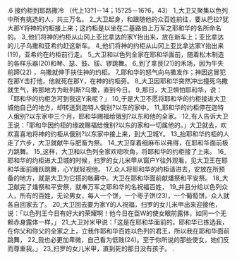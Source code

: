 .6 
接约柜到耶路撒冷 
（代上13?1－14；15?25－16?6，43） 
1_大卫又聚集以色列中所有挑选的人，共三万名。 2_大卫起身，和跟随他的众百姓前往，要从巴拉?犹大那Y将神的约柜接上来；这约柜是以坐在二基路伯上万军之耶和华的名所命名的。 3_他们将神的约柜从山冈上亚比拿达的家Y抬出来，放在新车上；亚比拿达的儿子乌撒和亚希约赶这新车。 4_他们将神的约柜从山冈上亚比拿达家Y抬出来(19)，亚希约在约柜前行走。 5_大卫和以色列全家在耶和华面前，随着松木制造的各样乐器(20)和琴、瑟、鼓、钹、锣跳舞。 
6_到了拿艮(21)的禾场，因为牛失前蹄(22) ，乌撒就伸手扶住神的约柜。 7_耶和华的怒气向乌撒发作；神因这冒犯在那Y击打他，他就死在那Y，在神的约柜旁。 8_大卫因耶和华突然冲出撞死乌撒就生气，称那地方为毗列斯?乌撒，直到今日。 
9_那日，大卫惧怕耶和华，说：「耶和华的约柜怎可到我这Y来呢？」 10_于是大卫不愿将耶和华的约柜接进大卫城他自己的地方，却转送到迦特人俄别?以东的家中。 11_耶和华的约柜停在迦特人俄别?以东家中三个月，耶和华赐福给俄别?以东和他的全家。 
12_有人告诉大卫王说：「耶和华因约柜的缘故赐福给俄别?以东的家和一切属他的。」大卫就去，欢欢喜喜地将神的约柜从俄别?以东家中接上来，到大卫城Y。 13_抬耶和华约柜的人走了六步，大卫就献牛与肥畜为祭。 14_大卫穿着细麻布以弗得，在耶和华面前极力跳舞。 15_这样，大卫和以色列全家欢唿吹角，将耶和华的约柜接了上来。 
16_耶和华的约柜进大卫城的时候，扫罗的女儿米甲从窗户Y往外观看，见大卫王在耶和华面前踊跃跳舞，心Y就轻视他。 17_众人将耶和华的约柜请进去，安放在所预备的地方，就是大卫为它搭的帐幕中。大卫在耶和华面前献燔祭和平安祭。 18_大卫献完了燔祭和平安祭，就奉万军之耶和华的名祝福百姓， 19_并且分给以色列众人，所有的百姓，无论男女，每人一个饼，一个枣子饼(23)，一个葡萄饼。众人就各自回家去了。 20_大卫回去要为家Y的人祝福，扫罗的女儿米甲出来迎接他，说：「以色列王今日有好大的荣耀啊！他今日在臣W的使女眼前露体，如同一个无赖赤身露体一样，」 21_大卫对米甲说：「这是在耶和华面前的。耶和华已拣选我，在你父和你父的全家之上，立我作耶和华百姓以色列的君王，所以我在耶和华面前跳舞， 22_我也必更加卑微，自己看为低贱(24)。至于你所说的那些使女，她们反而尊重我。」 23_扫罗的女儿米甲，直到死的那日没有孩子。 
  .